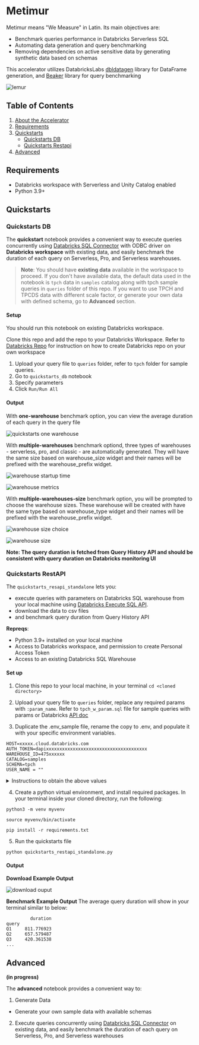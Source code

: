# Metimur 

Metimur means "We Measure" in Latin. Its main objectives are:

* Benchmark queries performance in Databricks Serverless SQL
* Automating data generation and query benchmarking
* Removing dependencies on active sensitive data by generating synthetic data based on schemas

This accelerator utilizes DatabricksLabs [dbldatagen](https://github.com/databrickslabs/dbldatagen) library for DataFrame generation, and [Beaker](https://github.com/goodwillpunning/beaker) library for query benchmarking 

![lemur](./assets/lemur_lab.png)

## Table of Contents
1. [About the Accelerator](#about-the-accelerator)
2. [Requirements](#requirements)
3. [Quickstarts](#quickstarts)
    * [Quickstarts DB](#quickstarts-db)
    * [Quickstarts Restapi](#quickstarts-restapi)
4. [Advanced](#advanced)


## Requirements
* Databricks workspace with Serverless and Unity Catalog enabled
* Python 3.9+

## Quickstarts

### Quickstarts DB

The **quickstart** notebook provides a convenient way to execute queries concurrently using [Databricks SQL Connector](https://docs.databricks.com/en/dev-tools/python-sql-connector.html) with ODBC driver on **Databricks workspace** with existing data, and easily benchmark the duration of each query on Serverless, Pro, and Serverless warehouses.  

>**Note**: You should have **existing data** available in the workspace to proceed. If you don't have available data, the default data used in the notebook is `tpch` data in `samples` catalog along with tpch sample queries in `queries` folder of this repo. If you want to use TPCH and TPCDS data with different scale factor, or generate your own data with defined schema, go to **Advanced** section.


#### Setup

You should run this notebook on existing Databricks workspace.

Clone this repo and add the repo to your Databricks Workspace. Refer to [Databricks Repo](https://docs.databricks.com/en/repos/repos-setup.html) for instruction on how to create Databricks repo on your own workspace

1. Upload your query file to `queries` folder, refer to `tpch` folder for sample queries.
2. Go to `quickstarts_db` notebook
3. Specify parameters
4. Click `Run/Run All`

#### Output

With **one-warehouse** benchmark option, you can view the average duration of each query in the query file

![quickstarts one warehouse](./assets/quickstarts_onewh.png)

With **multiple-warehouses** benchmark optiond, three types of warehouses - serverless, pro, and classic - are automatically generated. They will have the same size based on warehouse_size widget and their names will be prefixed with the warehouse_prefix widget.

![warehouse startup time](./assets/warehouses_startup.png)

![warehouse metrics](./assets/warehouses_metrics.png)

With **multiple-warehouses-size** benchmark option, you will be prompted to choose the warehouse sizes. These warehouse will be created with have the same type based on warehouse_type widget and their names will be prefixed with the warehouse_prefix widget.

![warehouse size choice](./assets/warehouse_size_choices.png)

![warehouse size](./assets/warehouses_size.png)

**Note: The query duration is fetched from Query History API and should be consistent with query duration on Databricks monitoring UI**

### Quickstarts RestAPI

The `quickstarts_resapi_standalone` lets you:

* execute queries with parameters on Databricks SQL warehouse from your local machine using [Databricks Execute SQL API](https://docs.databricks.com/api/workspace/statementexecution/executestatement). 
* download the data to csv files
* and benchmark query duration from Query History API

**Repreqs**:
* Python 3.9+ installed on your local machine
* Access to Databricks workspace, and permission to create Personal Access Token
* Access to an existing Databricks SQL Warehouse

#### Set up

1. Clone this repo to your local machine, in your terminal `cd <cloned directory>`

2. Upload your query file to `queries` folder, replace any required params with `:param_name`. Refer to `tpch_w_param.sql` file for sample queries with params or Databricks [API doc](https://docs.databricks.com/api/workspace/statementexecution/executestatement)

3. Duplicate the .env_sample file, rename the copy to .env, and populate it with your specific environment variables.
```
HOST=xxxxx.cloud.databricks.com
AUTH_TOKEN=dapixxxxxxxxxxxxxxxxxxxxxxxxxxxxxxxxxxxxxx
WAREHOUSE_ID=475xxxxxx
CATALOG=samples
SCHEMA=tpch
USER_NAME = ""
```

<details>
<summary>Instructions to obtain the above values</summary>

* HOST: aka [Workspace Instance Name](https://docs.databricks.com/en/workspace/workspace-details.html) can be located on the browser when you login to Databricks workspace

* AUTH_TOKEN: aka Databricks [personal access token](https://docs.databricks.com/en/workspace/workspace-details.html)

* WAREHOUSE_ID: Use an already-existed warehouse or create a new one in your Databricks workspace before proceeding. From Databricks workspace, go to `SQL Warhouses`, choose your warehouse, `Connection details`, the warehouse ID is the last part of HTTP path `/sql/1.0/warehouses/<warehouse_id>`

* CATALOG and SCHEMA: of the tables you want to query

* USER_NAME: the user name you used to access the workspace and run the queries

</details>

4. Create a python virtual environment, and install required packages. In your terminal inside your cloned directory, run the following:
```
python3 -m venv myvenv

source myvenv/bin/activate

pip install -r requirements.txt
```

5. Run the quickstarts file

```
python quickstarts_restapi_standalone.py 
```

#### Output

**Download Example Output**

![download ouput](assets/download_example.png)

**Benchmark Example Output**
The average query duration will show in your terminal similar to below:
```
         duration
query            
Q1     811.776923
Q2     657.579487
Q3     420.361538
...
```



## Advanced 
**(in progress)**

The **advanced** notebook provides a convenient way to:  
1. Generate Data
* Generate your own sample data with available schemas
2. Execute queries concurrently using [Databricks SQL Connector](https://docs.databricks.com/en/dev-tools/python-sql-connector.html) on existing data, and easily benchmark the duration of each query on Serverless, Pro, and Serverless warehouses